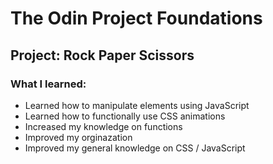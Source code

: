 # The Odin Project Foundations
## Project: Rock Paper Scissors 
### What I learned:
* Learned how to manipulate elements using JavaScript
* Learned how to functionally use CSS animations
* Increased my knowledge on functions
* Improved my orginazation
* Improved my general knowledge on CSS / JavaScript


